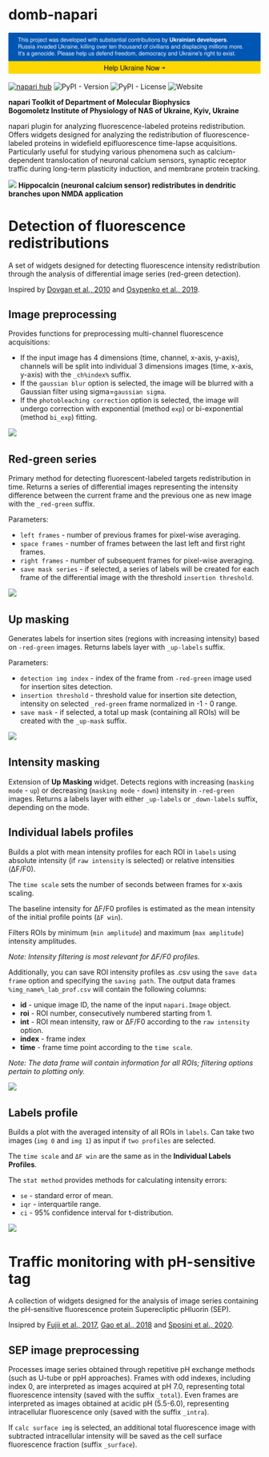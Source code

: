 domb-napari
===========

[![Stand With Ukraine](https://raw.githubusercontent.com/vshymanskyy/StandWithUkraine/main/banner-direct.svg)](https://vshymanskyy.github.io/StandWithUkraine/)

[![napari hub](https://img.shields.io/endpoint?url=https://api.napari-hub.org/shields/domb-napari)](https://napari-hub.org/plugins/domb-napari)
![PyPI - Version](https://img.shields.io/pypi/v/domb-napari)
![PyPI - License](https://img.shields.io/pypi/l/domb-napari)
![Website](https://img.shields.io/website?up_message=domb.bio%2Fnapari&up_color=%2323038C93&url=https%3A%2F%2Fdomb.bio%2Fnapari%2F)

__napari Toolkit of Department of Molecular Biophysics <br /> Bogomoletz Institute of Physiology of NAS of Ukraine, Kyiv,  Ukraine__

napari plugin for analyzing fluorescence-labeled proteins redistribution. Offers widgets designed for analyzing the redistribution of fluorescence-labeled proteins in widefield epifluorescence time-lapse acquisitions. Particularly useful for studying various phenomena such as calcium-dependent translocation of neuronal calcium sensors, synaptic receptor traffic during long-term plasticity induction, and membrane protein tracking.

![](https://raw.githubusercontent.com/wisstock/domb-napari/master/images/translocation.gif)
__Hippocalcin (neuronal calcium sensor) redistributes in dendritic branches upon NMDA application__

# Detection of fluorescence redistributions
A set of widgets designed for detecting fluorescence intensity redistribution through the analysis of differential image series (red-green detection).

Inspired by [Dovgan et al., 2010](https://pubmed.ncbi.nlm.nih.gov/20704590/) and [Osypenko et al., 2019](https://www.sciencedirect.com/science/article/pii/S0969996119301974?via%3Dihub).

## Image preprocessing
Provides functions for preprocessing multi-channel fluorescence acquisitions:
- If the input image has 4 dimensions (time, channel, x-axis, y-axis), channels will be split into individual 3 dimensions images (time, x-axis, y-axis) with the `_ch%index%` suffix.
- If the `gaussian blur` option is selected, the image will be blurred with a Gaussian filter using sigma=`gaussian sigma`.
- If the `photobleaching correction` option is selected, the image will undergo correction with exponential (method `exp`) or bi-exponential (method `bi_exp`) fitting.

![](https://raw.githubusercontent.com/wisstock/domb-napari/master/images/pic_0.png)

## Red-green series
Primary method for detecting fluorescent-labeled targets redistribution in time. Returns a series of differential images representing the intensity difference between the current frame and the previous one as new image with the `_red-green` suffix.

Parameters:

- `left frames` - number of previous frames for pixel-wise averaging.
- `space frames` - number of frames between the last left and first right frames.
- `right frames` - number of subsequent frames for pixel-wise averaging.
- `save mask series` - if selected, a series of labels will be created for each frame of the differential image with the threshold `insertion threshold`.

![](https://raw.githubusercontent.com/wisstock/domb-napari/master/images/pic_1.png)

## Up masking
Generates labels for insertion sites (regions with increasing intensity) based on `-red-green` images. Returns labels layer with `_up-labels` suffix.

Parameters:

- `detection img index` - index of the frame from `-red-green` image used for insertion sites detection.
- `insertion threshold` - threshold value for insertion site detection, intensity on selected `_red-green` frame normalized in -1 - 0 range.
- `save mask` - if selected, a total up mask (containing all ROIs) will be created with the `_up-mask` suffix.

![](https://raw.githubusercontent.com/wisstock/domb-napari/master/images/pic_2.png)

## Intensity masking
Extension of __Up Masking__ widget. Detects regions with increasing (`masking mode` - `up`) or decreasing (`masking mode` - `down`) intensity in `-red-green` images. Returns a labels layer with either `_up-labels` or `_down-labels` suffix, depending on the mode.


## Individual labels profiles
Builds a plot with mean intensity profiles for each ROI in `labels` using absolute intensity (if `raw intensity` is selected) or relative intensities (ΔF/F0).

The `time scale` sets the number of seconds between frames for x-axis scaling.

The baseline intensity for ΔF/F0 profiles is estimated as the mean intensity of the initial profile points (`ΔF win`).

Filters ROIs by minimum (`min amplitude`) and maximum (`max amplitude`) intensity amplitudes.

_Note: Intensity filtering is most relevant for ΔF/F0 profiles._

Additionally, you can save ROI intensity profiles as .csv using the `save data frame` option and specifying the `saving path`. The output data frames `%img_name%_lab_prof.csv` will contain the following columns:

- __id__ - unique image ID, the name of the input `napari.Image` object.
- __roi__ - ROI number, consecutively numbered starting from 1.
- __int__ - ROI mean intensity, raw or ΔF/F0 according to the `raw intensity` option.
- __index__ - frame index
- __time__ - frame time point according to the `time scale`.

_Note: The data frame will contain information for all ROIs; filtering options pertain to plotting only._

![](https://raw.githubusercontent.com/wisstock/domb-napari/master/images/pic_3.png)

## Labels profile
Builds a plot with the averaged intensity of all ROIs in `labels`. Can take two images (`img 0` and `img 1`) as input if `two profiles` are selected.

The `time scale` and `ΔF win` are the same as in the __Individual Labels Profiles__.

The `stat method` provides methods for calculating intensity errors:

- `se` - standard error of mean.
- `iqr` - interquartile range.
- `ci` - 95% confidence interval for t-distribution.

![](https://raw.githubusercontent.com/wisstock/domb-napari/master/images/pic_4.png)

# Traffic monitoring with pH-sensitive tag
A collection of widgets designed for the analysis of image series containing the pH-sensitive fluorescence protein Superecliptic pHluorin (SEP).

Insipred by [Fujii et al., 2017](https://pubmed.ncbi.nlm.nih.gov/28474392/), [Gao et al., 2018](https://www.beilstein-journals.org/bjnano/articles/9/79) and [Sposini et al., 2020](https://www.nature.com/articles/s41596-020-0371-z).

## SEP image preprocessing
Processes image series obtained through repetitive pH exchange methods (such as U-tube or ppH approaches). Frames with odd indexes, including index 0, are interpreted as images acquired at pH 7.0, representing total fluorescence intensity (saved with the suffix `_total`). Even frames are interpreted as images obtained at acidic pH (5.5-6.0), representing intracellular fluorescence only (saved with the suffix `_intra`).

If `calc surface img` is selected, an additional total fluorescence image with subtracted intracellular intensity will be saved as the cell surface fluorescence fraction (suffix `_surface`).